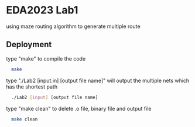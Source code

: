 # EDA2023 Lab1

using maze routing algorithm to generate multiple route


## Deployment

type "make" to compile the code

```bash
  make
```

type "./Lab2 [input.in] [output file name]" will output the multiple nets which has the shortest path

```bash
  ./Lab2 [input] [output file name]
```

type "make clean" to delete .o file, binary file and output file

```bash
  make clean
```